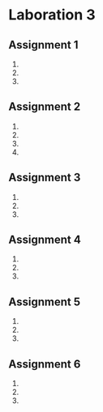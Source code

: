 # Laboration 3

## Assignment 1
1.
2.
3.

## Assignment 2
1.
2.
3.
4.

## Assignment 3
1.
2.
3.

## Assignment 4
1.
2.
3.

## Assignment 5
1.
2.
3.

## Assignment 6
1.
2.
3.
